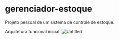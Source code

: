 # gerenciador-estoque
Projeto pessoal de um sistema de controle de estoque.


Arquitetura funcional inicial:
![Untitled](https://github.com/Daniel-Nasciment/gerenciador-estoque/assets/65513073/55206239-158b-4922-b7c0-a1f4fe8e3c9c)
